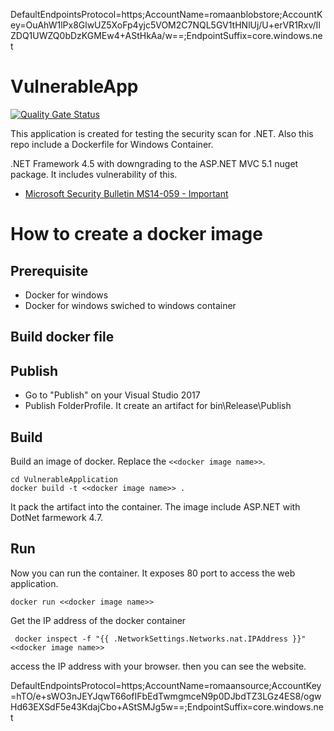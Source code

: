 DefaultEndpointsProtocol=https;AccountName=romaanblobstore;AccountKey=OuAhW1lPx8GlwUZ5XoFp4yjc5VOM2C7NQL5GV1tHNlUj/U+erVR1Rxv/IlZDQ1UWZQ0bDzKGMEw4+AStHkAa/w==;EndpointSuffix=core.windows.net


# VulnerableApp

[![Quality Gate Status](https://sonarcloud.io/api/project_badges/measure?project=TsuyoshiUshio_VulnerableApp&metric=alert_status)](https://sonarcloud.io/dashboard?id=TsuyoshiUshio_VulnerableApp)

This application is created for testing the security scan for .NET. Also this repo include a Dockerfile for Windows Container.

.NET Framework 4.5 with downgrading to the ASP.NET MVC 5.1 nuget package. It includes vulnerability of this. 

* [Microsoft Security Bulletin MS14-059 - Important](https://docs.microsoft.com/en-us/security-updates/securitybulletins/2014/ms14-059?fbclid=IwAR0xi1tpueLDl3V_GwBzn_5PuvW2yQM74_KPv4dL5C8YpNs8fVmT1UThy5I)

# How to create a docker image 

## Prerequisite 

* Docker for windows 
* Docker for windows swiched to windows container

## Build docker file

## Publish 

* Go to "Publish" on your Visual Studio 2017 
* Publish FolderProfile. It create an artifact for bin\Release\Publish

## Build 

Build an image of docker. Replace the `<<docker image name>>`.

```
cd VulnerableApplication
docker build -t <<docker image name>> . 
```

It pack the artifact into the container. The image include ASP.NET with DotNet farmework 4.7. 

## Run 

Now you can run the container. It exposes 80 port to access the web application. 

```
docker run <<docker image name>>
```

Get the IP address of the docker container 

```
 docker inspect -f "{{ .NetworkSettings.Networks.nat.IPAddress }}" <<docker image name>>
```

access the IP address with your browser. then you can see the website. 



DefaultEndpointsProtocol=https;AccountName=romaansource;AccountKey=hTO/e+sWO3nJEYJqwT66ofIFbEdTwmgmceN9p0DJbdTZ3LGz4ES8/ogwHd63EXSdF5e43KdajCbo+AStSMJg5w==;EndpointSuffix=core.windows.net
